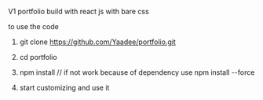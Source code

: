 V1 portfolio build with react js 
with bare css 

to use the code 

1) git clone https://github.com/Yaadee/portfolio.git

2) cd portfolio
3) npm install  //  if  not work because of dependency use   npm install --force
4) start customizing and use it 

